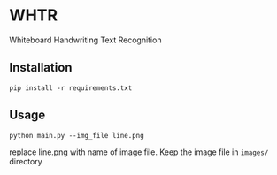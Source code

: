 # WHTR
Whiteboard Handwriting Text Recognition

## Installation
```
pip install -r requirements.txt
```

## Usage
```
python main.py --img_file line.png
```
replace line.png with name of image file. Keep the image file in `images/` directory
